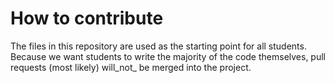 # How to contribute
The files in this repository are used as the starting point for all students. Because we want students to write the majority of the code themselves, pull requests (most likely) will_not_ be merged into the project.